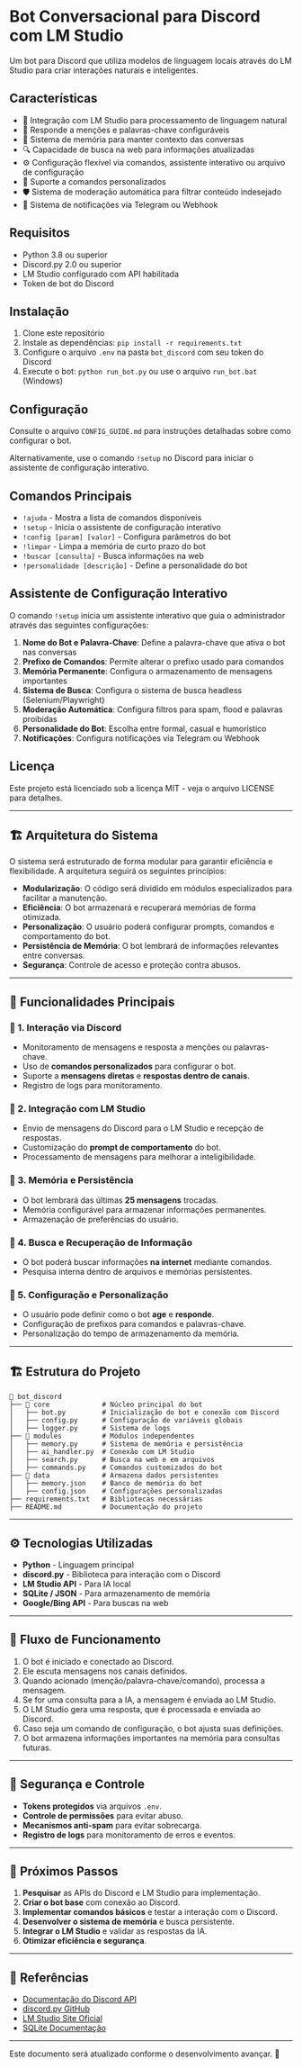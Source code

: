 # Bot Conversacional para Discord com LM Studio

Um bot para Discord que utiliza modelos de linguagem locais através do LM Studio para criar interações naturais e inteligentes.

## Características

- 🤖 Integração com LM Studio para processamento de linguagem natural
- 💬 Responde a menções e palavras-chave configuráveis
- 🧠 Sistema de memória para manter contexto das conversas
- 🔍 Capacidade de busca na web para informações atualizadas
- ⚙️ Configuração flexível via comandos, assistente interativo ou arquivo de configuração
- 📝 Suporte a comandos personalizados
- 🛡️ Sistema de moderação automática para filtrar conteúdo indesejado
- 🔔 Sistema de notificações via Telegram ou Webhook

## Requisitos

- Python 3.8 ou superior
- Discord.py 2.0 ou superior
- LM Studio configurado com API habilitada
- Token de bot do Discord

## Instalação

1. Clone este repositório
2. Instale as dependências: `pip install -r requirements.txt`
3. Configure o arquivo `.env` na pasta `bot_discord` com seu token do Discord
4. Execute o bot: `python run_bot.py` ou use o arquivo `run_bot.bat` (Windows)

## Configuração

Consulte o arquivo `CONFIG_GUIDE.md` para instruções detalhadas sobre como configurar o bot.

Alternativamente, use o comando `!setup` no Discord para iniciar o assistente de configuração interativo.

## Comandos Principais

- `!ajuda` - Mostra a lista de comandos disponíveis
- `!setup` - Inicia o assistente de configuração interativo
- `!config [param] [valor]` - Configura parâmetros do bot
- `!limpar` - Limpa a memória de curto prazo do bot
- `!buscar [consulta]` - Busca informações na web
- `!personalidade [descrição]` - Define a personalidade do bot

## Assistente de Configuração Interativo

O comando `!setup` inicia um assistente interativo que guia o administrador através das seguintes configurações:

1. **Nome do Bot e Palavra-Chave**: Define a palavra-chave que ativa o bot nas conversas
2. **Prefixo de Comandos**: Permite alterar o prefixo usado para comandos
3. **Memória Permanente**: Configura o armazenamento de mensagens importantes
4. **Sistema de Busca**: Configura o sistema de busca headless (Selenium/Playwright)
5. **Moderação Automática**: Configura filtros para spam, flood e palavras proibidas
6. **Personalidade do Bot**: Escolha entre formal, casual e humorístico
7. **Notificações**: Configura notificações via Telegram ou Webhook

## Licença

Este projeto está licenciado sob a licença MIT - veja o arquivo LICENSE para detalhes.

---

## 🏗 **Arquitetura do Sistema**

O sistema será estruturado de forma modular para garantir eficiência e flexibilidade. A arquitetura seguirá os seguintes princípios:
- **Modularização**: O código será dividido em módulos especializados para facilitar a manutenção.
- **Eficiência**: O bot armazenará e recuperará memórias de forma otimizada.
- **Personalização**: O usuário poderá configurar prompts, comandos e comportamento do bot.
- **Persistência de Memória**: O bot lembrará de informações relevantes entre conversas.
- **Segurança**: Controle de acesso e proteção contra abusos.

---

## 📝 **Funcionalidades Principais**

### 🔹 1. Interação via Discord
- Monitoramento de mensagens e resposta a menções ou palavras-chave.
- Uso de **comandos personalizados** para configurar o bot.
- Suporte a **mensagens diretas** e **respostas dentro de canais**.
- Registro de logs para monitoramento.

### 🔹 2. Integração com LM Studio
- Envio de mensagens do Discord para o LM Studio e recepção de respostas.
- Customização do **prompt de comportamento** do bot.
- Processamento de mensagens para melhorar a inteligibilidade.

### 🔹 3. Memória e Persistência
- O bot lembrará das últimas **25 mensagens** trocadas.
- Memória configurável para armazenar informações permanentes.
- Armazenação de preferências do usuário.

### 🔹 4. Busca e Recuperação de Informação
- O bot poderá buscar informações **na internet** mediante comandos.
- Pesquisa interna dentro de arquivos e memórias persistentes.

### 🔹 5. Configuração e Personalização
- O usuário pode definir como o bot **age** e **responde**.
- Configuração de prefixos para comandos e palavras-chave.
- Personalização do tempo de armazenamento da memória.

---

## 🏗 **Estrutura do Projeto**

```
📂 bot_discord
├── 📂 core             # Núcleo principal do bot
│   ├── bot.py         # Inicialização do bot e conexão com Discord
│   ├── config.py      # Configuração de variáveis globais
│   ├── logger.py      # Sistema de logs
├── 📂 modules          # Módulos independentes
│   ├── memory.py      # Sistema de memória e persistência
│   ├── ai_handler.py  # Conexão com LM Studio
│   ├── search.py      # Busca na web e em arquivos
│   ├── commands.py    # Comandos customizados do bot
├── 📂 data             # Armazena dados persistentes
│   ├── memory.json    # Banco de memória do bot
│   ├── config.json    # Configurações personalizadas
├── requirements.txt   # Bibliotecas necessárias
├── README.md          # Documentação do projeto
```

---

## ⚙ **Tecnologias Utilizadas**

- **Python** - Linguagem principal
- **discord.py** - Biblioteca para interação com o Discord
- **LM Studio API** - Para IA local
- **SQLite / JSON** - Para armazenamento de memória
- **Google/Bing API** - Para buscas na web

---

## 📌 **Fluxo de Funcionamento**

1. O bot é iniciado e conectado ao Discord.
2. Ele escuta mensagens nos canais definidos.
3. Quando acionado (menção/palavra-chave/comando), processa a mensagem.
4. Se for uma consulta para a IA, a mensagem é enviada ao LM Studio.
5. O LM Studio gera uma resposta, que é processada e enviada ao Discord.
6. Caso seja um comando de configuração, o bot ajusta suas definições.
7. O bot armazena informações importantes na memória para consultas futuras.

---

## 🔐 **Segurança e Controle**

- **Tokens protegidos** via arquivos `.env`.
- **Controle de permissões** para evitar abuso.
- **Mecanismos anti-spam** para evitar sobrecarga.
- **Registro de logs** para monitoramento de erros e eventos.

---

## 🎯 **Próximos Passos**

1. **Pesquisar** as APIs do Discord e LM Studio para implementação.
2. **Criar o bot base** com conexão ao Discord.
3. **Implementar comandos básicos** e testar a interação com o Discord.
4. **Desenvolver o sistema de memória** e busca persistente.
5. **Integrar o LM Studio** e validar as respostas da IA.
6. **Otimizar eficiência e segurança**.

---

## 🔗 **Referências**
- [Documentação do Discord API](https://discord.dev)
- [discord.py GitHub](https://github.com/Rapptz/discord.py)
- [LM Studio Site Oficial](https://lmstudio.ai)
- [SQLite Documentação](https://www.sqlite.org/docs.html)

---

Este documento será atualizado conforme o desenvolvimento avançar. 🚀